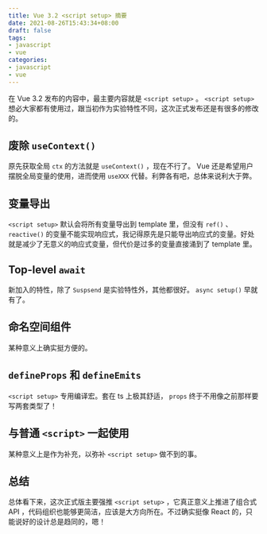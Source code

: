 ```yaml
---
title: Vue 3.2 <script setup> 摘要
date: 2021-08-26T15:43:34+08:00
draft: false
tags:
- javascript
- vue
categories:
- javascript
- vue
---
```


在 Vue 3.2 发布的内容中，最主要内容就是 `<script setup>` 。 `<script setup>` 想必大家都有使用过，跟当初作为实验特性不同，这次正式发布还是有很多的修改的。

## 废除 `useContext()`

原先获取全局 `ctx` 的方法就是 `useContext()` ，现在不行了。 Vue 还是希望用户摆脱全局变量的使用，进而使用 `useXXX` 代替。利弊各有吧，总体来说利大于弊。

## 变量导出

`<script setup>` 默认会将所有变量导出到 template 里，但没有 `ref()` 、 `reactive()` 的变量不能实现响应式，我记得原先是只能导出响应式的变量。好处就是减少了无意义的响应式变量，但代价是过多的变量直接涌到了 template 里。

## Top-level `await`

新加入的特性，除了 `Suspsend` 是实验特性外，其他都很好。 `async setup()` 早就有了。

## 命名空间组件

某种意义上确实挺方便的。

## `defineProps` 和 `defineEmits`

`<script setup>` 专用编译宏。套在 ts 上极其舒适， `props` 终于不用像之前那样要写两套类型了！

## 与普通 `<script>` 一起使用

某种意义上是作为补充，以弥补 `<script setup>` 做不到的事。

## 总结

总体看下来，这次正式版主要强推 `<script setup>` ，它真正意义上推进了组合式 API ，代码组织也能够更简洁，应该是大方向所在。不过确实挺像 React 的，只能说好的设计总是趋同的，嗯！
